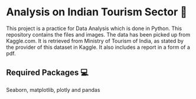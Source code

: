 # Analysis on Indian Tourism Sector 🚙
This project is a practice for Data Analysis which is done in Python. This repository contains the files and images. The data has been picked up from Kaggle.com. 
It is retrieved from Ministry of Tourism of India, as stated by the provider of this dataset in Kaggle. It also includes a report in a form of a pdf.

## Required Packages 💻
Seaborn, matplotlib, plotly and pandas

